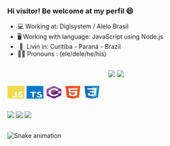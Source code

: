 ### Hi visitor! Be welcome at my perfil 😄

- 💻 Working at: Digisystem / Alelo Brasil
- 🖥 Working with language: JavaScript using Node.js
- &nbsp;📍 &nbsp;Livin in: Curitiba - Paraná - Brazil
- 👦🏻 Pronouns : (ele/dele/he/his)

##

<div align="center">
  <img height="180em" src="https://github-readme-stats.vercel.app/api?username=kaioso20&show_icons=true&theme=dracula&include_all_commits=true&count_private=true"/>
  <img height="180em" src="https://github-readme-stats.vercel.app/api/top-langs/?username=kaioso20&layout=compact&langs_count=9&theme=dracula"/>
</div>
<div style="display: inline_block"><br>
  <img align="center" alt="kaioso20-Js" height="30" width="40" src="https://raw.githubusercontent.com/devicons/devicon/master/icons/javascript/javascript-plain.svg">
  <img align="center" alt="kaioso20-Ts" height="30" width="40" src="https://raw.githubusercontent.com/devicons/devicon/master/icons/typescript/typescript-plain.svg">
  <img align="center" alt="kaioso20-Csharp" height="30" width="40" src="https://raw.githubusercontent.com/devicons/devicon/master/icons/csharp/csharp-original.svg">
  <img align="center" alt="kaioso20-HTML" height="30" width="40" src="https://raw.githubusercontent.com/devicons/devicon/master/icons/html5/html5-original.svg">
  <img align="center" alt="kaioso20-CSS" height="30" width="40" src="https://raw.githubusercontent.com/devicons/devicon/master/icons/css3/css3-original.svg">
  
</div>
  
  ##
 
<div> 
  <a href="https://instagram.com/kaioso20/" target="_blank"><img src="https://img.shields.io/badge/-Instagram-%23E4405F?style=for-the-badge&logo=instagram&logoColor=white" target="_blank"></a>
  <a href = "mailto:gabardo.caiorafael@gmail.com"><img src="https://img.shields.io/badge/-Gmail-%23333?style=for-the-badge&logo=gmail&logoColor=white" target="_blank"></a>
  <a href="https://www.linkedin.com/in/caio-rafael-gabardo-6b6669163/" target="_blank"><img src="https://img.shields.io/badge/-LinkedIn-%230077B5?style=for-the-badge&logo=linkedin&logoColor=white" target="_blank"></a>
</div>

  ##
  
<div>
    
   ![Snake animation](https://github.com/kaioso20/kaioso20/blob/output/github-contribution-grid-snake.svg)
  
</div>
